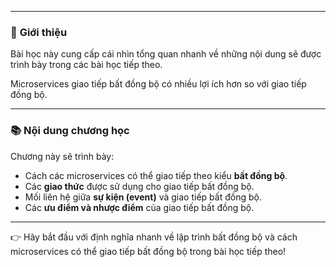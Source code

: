 
---

### 🧾 **Giới thiệu**

Bài học này cung cấp cái nhìn tổng quan nhanh về những nội dung sẽ được trình bày trong các bài học tiếp theo.

Microservices giao tiếp bất đồng bộ có nhiều lợi ích hơn so với giao tiếp đồng bộ.

---

### 📚 **Nội dung chương học**

Chương này sẽ trình bày:

* Cách các microservices có thể giao tiếp theo kiểu **bất đồng bộ**.
* Các **giao thức** được sử dụng cho giao tiếp bất đồng bộ.
* Mối liên hệ giữa **sự kiện (event)** và giao tiếp bất đồng bộ.
* Các **ưu điểm và nhược điểm** của giao tiếp bất đồng bộ.

---

👉 Hãy bắt đầu với định nghĩa nhanh về lập trình bất đồng bộ và cách microservices có thể giao tiếp bất đồng bộ trong bài học tiếp theo!
